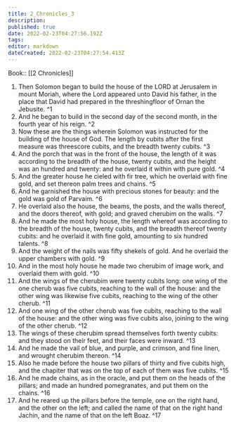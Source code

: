```yaml
---
title: 2_Chronicles_3
description: 
published: true
date: 2022-02-23T04:27:56.192Z
tags: 
editor: markdown
dateCreated: 2022-02-23T04:27:54.413Z
---
```


 Book:: [[2 Chronicles]]
 1. Then Solomon began to build the house of the LORD at Jerusalem in mount Moriah, where the Lord appeared unto David his father, in the place that David had prepared in the threshingfloor of Ornan the Jebusite. ^1
 2. And he began to build in the second day of the second month, in the fourth year of his reign. ^2
 3. Now these are the things wherein Solomon was instructed for the building of the house of God. The length by cubits after the first measure was threescore cubits, and the breadth twenty cubits. ^3
 4. And the porch that was in the front of the house, the length of it was according to the breadth of the house, twenty cubits, and the height was an hundred and twenty: and he overlaid it within with pure gold. ^4
 5. And the greater house he cieled with fir tree, which he overlaid with fine gold, and set thereon palm trees and chains. ^5
 6. And he garnished the house with precious stones for beauty: and the gold was gold of Parvaim. ^6
 7. He overlaid also the house, the beams, the posts, and the walls thereof, and the doors thereof, with gold; and graved cherubim on the walls. ^7
 8. And he made the most holy house, the length whereof was according to the breadth of the house, twenty cubits, and the breadth thereof twenty cubits: and he overlaid it with fine gold, amounting to six hundred talents. ^8
 9. And the weight of the nails was fifty shekels of gold. And he overlaid the upper chambers with gold. ^9
 10. And in the most holy house he made two cherubim of image work, and overlaid them with gold. ^10
 11. And the wings of the cherubim were twenty cubits long: one wing of the one cherub was five cubits, reaching to the wall of the house: and the other wing was likewise five cubits, reaching to the wing of the other cherub. ^11
 12. And one wing of the other cherub was five cubits, reaching to the wall of the house: and the other wing was five cubits also, joining to the wing of the other cherub. ^12
 13. The wings of these cherubim spread themselves forth twenty cubits: and they stood on their feet, and their faces were inward. ^13
 14. And he made the vail of blue, and purple, and crimson, and fine linen, and wrought cherubim thereon. ^14
 15. Also he made before the house two pillars of thirty and five cubits high, and the chapiter that was on the top of each of them was five cubits. ^15
 16. And he made chains, as in the oracle, and put them on the heads of the pillars; and made an hundred pomegranates, and put them on the chains. ^16
 17. And he reared up the pillars before the temple, one on the right hand, and the other on the left; and called the name of that on the right hand Jachin, and the name of that on the left Boaz. ^17

